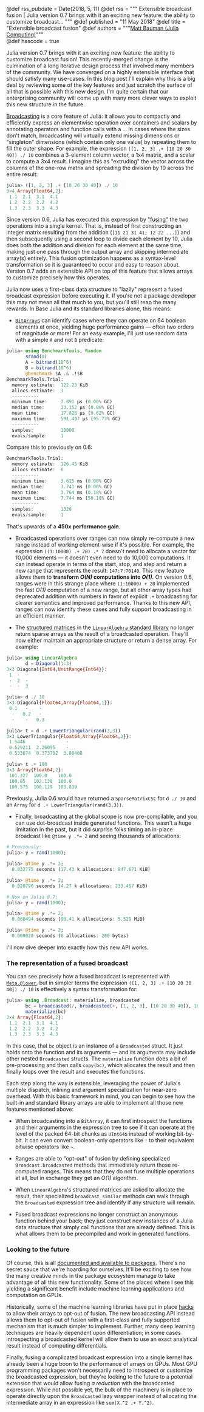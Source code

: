 @def rss_pubdate = Date(2018, 5, 11)
@def rss = """ Extensible broadcast fusion | Julia version 0.7 brings with it an exciting new feature: the ability to customize broadcast... """
@def published = "11 May 2018"
@def title = "Extensible broadcast fusion"
@def authors = """<a href="https://github.com/mbauman">Matt Bauman (Julia Computing)</a>"""  
@def hascode = true


Julia version 0.7 brings with it an exciting new feature: the ability to customize broadcast
fusion! This recently-merged change is the culmination of a long iterative design process
that involved many members of the community. We have converged on a highly extensible
interface that should satisfy many use-cases. In this blog post I'll explain why this is a
big deal by reviewing some of the key features and just scratch the surface of all that is
possible with this new design. I'm quite certain that our enterprising community will come
up with many more clever ways to exploit this new structure in the future.

[Broadcasting][] is a core feature of Julia: it allows you to compactly and efficiently
express an elementwise operation over containers and scalars by annotating operators and
function calls with a `.`. In cases where the sizes don't match, broadcasting will virtually
extend missing dimensions or "singleton" dimensions (which contain only one value) by
repeating them to fill the outer shape. For example, the expression `([1, 2, 3] .+ [10 20 30
40]) ./ 10` combines a 3-element column vector, a 1x4 matrix, and a scalar to compute a 3x4
result. I imagine this as "extruding" the vector across the columns of the one-row matrix
and spreading the division by 10 across the entire result:

```julia
julia> ([1, 2, 3] .+ [10 20 30 40]) ./ 10
3×4 Array{Float64,2}:
 1.1  2.1  3.1  4.1
 1.2  2.2  3.2  4.2
 1.3  2.3  3.3  4.3
```

Since version 0.6, Julia has executed this expression by ["fusing"][] the two operations
into a single kernel. That is, instead of first constructing an integer matrix resulting
from the addition (`[11 21 31 41; 12 22 ...]`) and then subsequently using a second loop to
divide each element by 10, Julia does both the addition and division for each element at the
same time, making just one pass through the output array and skipping intermediate array(s)
entirely. This fusion optimization happens as a syntax-level transformation so it is
guaranteed to occur and easy to reason about. Version 0.7 adds an extensible API on top of
this feature that allows arrays to customize precisely how this operates.

Julia now uses a first-class data structure to "lazily" represent a fused broadcast
expression before executing it. If you're not a package developer this may not mean all that
much to you, but you'll still reap the many rewards. In Base Julia and its standard
libraries alone, this means:

* [`BitArray`s][] can identify cases where they can operate on 64 boolean elements at once,
  yielding huge performance gains — often two orders of magnitude or more! For an easy
  example, I'll just use random data with a simple `A` and not `B` predicate:

```julia
julia> using BenchmarkTools, Random
       srand(0)
       A = bitrand(10^6)
       B = bitrand(10^6)
       @benchmark $A .& .!$B
BenchmarkTools.Trial:
  memory estimate:  122.23 KiB
  allocs estimate:  3
  ----------
  minimum time:     7.891 μs (0.00% GC)
  median time:      13.152 μs (0.00% GC)
  mean time:        17.826 μs (9.62% GC)
  maximum time:     591.497 μs (95.73% GC)
  ----------
  samples:          10000
  evals/sample:     1
```

Compare this to previously on 0.6:

```julia
BenchmarkTools.Trial:
  memory estimate:  126.45 KiB
  allocs estimate:  6
  ----------
  minimum time:     3.615 ms (0.00% GC)
  median time:      3.741 ms (0.00% GC)
  mean time:        3.764 ms (0.18% GC)
  maximum time:     7.744 ms (50.18% GC)
  ----------
  samples:          1328
  evals/sample:     1
```

That's upwards of a **450x performance gain**.

* Broadcasted operations over ranges can now simply re-compute a new range instead of
  working element-wise if it's possible. For example, the expression `((1:10000) .+ 20) .* 7`
  doesn't need to allocate a vector for 10,000 elements — it doesn't even need to do 10,000
  computations. It can instead operate in terms of the start, stop, and step and return a
  new range that represents the result: `147:7:70140`. This new feature allows them to
  **transform _O(N)_ computations into _O(1)_**. On version 0.6, ranges were in this strange
  place where `(1:10000) + 20` implemented the fast _O(1)_ computation of a new range, but
  all other array types had deprecated addition with numbers in favor of explicit `.+`
  broadcasting for clearer semantics and improved performance. Thanks to this new API,
  ranges can now identify these cases and fully support broadcasting in an efficient manner.

* The [structured matrices][] in the [`LinearAlgebra` standard library][] no longer return
  sparse arrays as the result of a broadcasted operation. They'll now either maintain an
  appropriate structure or return a dense array. For example:

```julia
julia> using LinearAlgebra
       d = Diagonal(1:3)
3×3 Diagonal{Int64,UnitRange{Int64}}:
 1  ⋅  ⋅
 ⋅  2  ⋅
 ⋅  ⋅  3

julia> d ./ 10
3×3 Diagonal{Float64,Array{Float64,1}}:
 0.1   ⋅    ⋅
  ⋅   0.2   ⋅
  ⋅    ⋅   0.3

julia> t = d .+ LowerTriangular(rand(3,3))
3×3 LowerTriangular{Float64,Array{Float64,2}}:
 1.5446     ⋅         ⋅
 0.529211  2.26095    ⋅
 0.533674  0.373702  3.88408

julia> t .+ 100
3×3 Array{Float64,2}:
 101.327  100.0    100.0
 100.85   102.138  100.0
 100.575  100.129  103.839
```

Previously, Julia 0.6 would have returned a `SparseMatrixCSC` for `d ./ 10` and an `Array` for `d .+ LowerTriangular(rand(3,3))`.

* Finally, broadcasting at the global scope is now pre-compilable, and you can use
  dot-broadcast inside generated functions. This wasn't a huge limitation in the past, but
  it did surprise folks timing an in-place broadcast like `@time y .*= 2` and seeing thousands of allocations:

```julia
# Previously:
julia> y = rand(1000);

julia> @time y .*= 2;
  0.032775 seconds (17.43 k allocations: 947.671 KiB)

julia> @time y .*= 2;
  0.020790 seconds (4.27 k allocations: 233.457 KiB)

# Now on Julia 0.7:
julia> y = rand(1000);

julia> @time y .*= 2;
  0.060494 seconds (90.41 k allocations: 5.529 MiB)

julia> @time y .*= 2;
  0.000020 seconds (6 allocations: 208 bytes)
```

I'll now dive deeper into exactly how this new API works.

### The representation of a fused broadcast

You can see precisely how a fused broadcast is represented with [`Meta.@lower`][], but in
simpler terms the expression `([1, 2, 3] .+ [10 20 30 40]) ./ 10` is effectively a syntax
transformation for:

```julia
julia> using .Broadcast: materialize, broadcasted
       bc = broadcasted(/, broadcasted(+, [1, 2, 3], [10 20 30 40]), 10)
       materialize(bc)
3×4 Array{Float64,2}:
 1.1  2.1  3.1  4.1
 1.2  2.2  3.2  4.2
 1.3  2.3  3.3  4.3
```

In this case, that `bc` object is an instance of a `Broadcasted` struct. It just holds onto
the function and its arguments — and its arguments may include other nested `Broadcasted`
structs. The `materialize` function does a bit of pre-processing and then calls `copy(bc)`,
which allocates the result and then finally loops over the result and executes the functions.

Each step along the way is extensible, leveraging the power of Julia's multiple dispatch,
inlining and argument specialization for near-zero overhead. With this basic framework in
mind, you can begin to see how the built-in and standard library arrays are able to
implement all those new features mentioned above:

* When broadcasting into a `BitArray`, it can first introspect the functions and their
  arguments in the expression tree to see if it can operate at the level of the packed
  64-bit chunks as `UInt64`s instead of working bit-by-bit. It can even convert boolean-only
  operators like `!` to their equivalent bitwise operators like `~`.

* Ranges are able to "opt-out" of fusion by defining specialized `Broadcast.broadcasted`
  methods that immediately return those re-computed ranges. This means that they do not fuse
  multiple operations at all, but in exchange they get an _O(1)_ algorithm.

* When `LinearAlgebra`'s structured matrices are asked to allocate the result, their
  specialized `broadcast_similar` methods can walk through the `Broadcasted` expression tree
  and identify if any structure will remain.

* Fused broadcast expressions no longer construct an anonymous function behind your back;
  they just construct new instances of a Julia data structure that simply call functions
  that are already defined. This is what allows them to be precompiled and work in generated
  functions.

### Looking to the future

Of course, this is all [documented and available to packages][]. There's no secret sauce that
we're hoarding for ourselves. It'll be exciting to see how the many creative minds in the
package ecosystem manage to take advantage of all this new functionality. Some of the places
where I see this yielding a significant benefit include machine learning applications and
computation on GPUs.

Historically, some of the machine learning libraries have put in place [hacks][] to allow their arrays to
opt-out of fusion. The new broadcasting API instead allows them to opt-out of fusion with a first-class and fully
supported mechanism that is much simpler to implement. Further, many deep learning
techniques are heavily dependent upon differentiation; in some cases introspecting a
broadcasted kernel will allow them to use an exact analytical result instead of computing
differentials.

Finally, fusing a complicated broadcast expression into a single kernel has already been a
huge boon to the performance of arrays on GPUs. Most GPU programming packages won't
necessarily need to introspect or customize the broadcasted expression, but they're looking
to the future to a potential extension that would allow fusing _a reduction_ with the
broadcasted expression. While not possible yet, the bulk of the machinery is in place to
operate directly upon the `Broadcasted` lazy wrapper instead of allocating the intermediate
array in an expression like `sum(X.^2 .+ Y.^2)`.


[Broadcasting]: https://docs.julialang.org/en/latest/manual/arrays/#Broadcasting-1

["fusing"]: https://julialang.org/blog/2017/01/moredots

[hacks]: https://github.com/MikeInnes/TakingBroadcastSeriously.jl

[documented and available to packages]: https://docs.julialang.org/en/latest/manual/interfaces/#man-interfaces-broadcasting-1

[`BitArray`s]: https://docs.julialang.org/en/latest/base/arrays/#Base.BitArray

[`LinearAlgebra` standard library]: https://docs.julialang.org/en/latest/stdlib/LinearAlgebra/#Linear-Algebra-1

[structured matrices]: https://docs.julialang.org/en/latest/stdlib/LinearAlgebra/#Special-matrices-1

[`Meta.@lower`]: https://docs.julialang.org/en/latest/base/base/#Base.Meta.@lower
